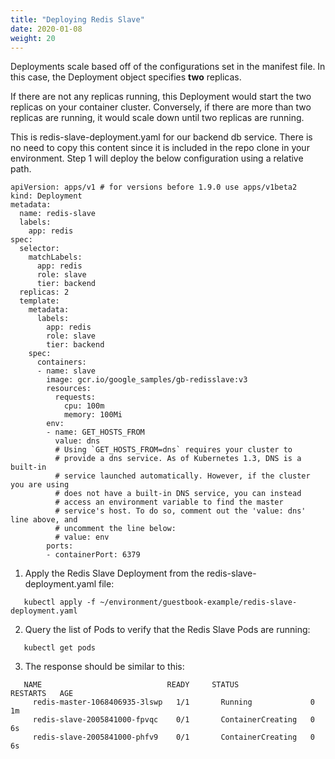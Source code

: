 ```yaml
---
title: "Deploying Redis Slave"
date: 2020-01-08
weight: 20
---
```


Deployments scale based off of the configurations set in the manifest file. In this case, the Deployment object specifies <b>two</b> replicas.

If there are not any replicas running, this Deployment would start the two replicas on your container cluster. Conversely, if there are more than two replicas are running, it would scale down until two replicas are running.

This is redis-slave-deployment.yaml for our backend db service. There is no need to copy this content since it is included in the repo clone in your environment. Step 1 will deploy the below configuration using a relative path.

```
apiVersion: apps/v1 # for versions before 1.9.0 use apps/v1beta2
kind: Deployment
metadata:
  name: redis-slave
  labels:
    app: redis
spec:
  selector:
    matchLabels:
      app: redis
      role: slave
      tier: backend
  replicas: 2
  template:
    metadata:
      labels:
        app: redis
        role: slave
        tier: backend
    spec:
      containers:
      - name: slave
        image: gcr.io/google_samples/gb-redisslave:v3
        resources:
          requests:
            cpu: 100m
            memory: 100Mi
        env:
        - name: GET_HOSTS_FROM
          value: dns
          # Using `GET_HOSTS_FROM=dns` requires your cluster to
          # provide a dns service. As of Kubernetes 1.3, DNS is a built-in
          # service launched automatically. However, if the cluster you are using
          # does not have a built-in DNS service, you can instead
          # access an environment variable to find the master
          # service's host. To do so, comment out the 'value: dns' line above, and
          # uncomment the line below:
          # value: env
        ports:
        - containerPort: 6379
```

1. Apply the Redis Slave Deployment from the redis-slave-deployment.yaml file:

```
   kubectl apply -f ~/environment/guestbook-example/redis-slave-deployment.yaml
```

2. Query the list of Pods to verify that the Redis Slave Pods are running:

```
   kubectl get pods
```

3. The response should be similar to this:

```
   NAME                            READY     STATUS              RESTARTS   AGE
     redis-master-1068406935-3lswp   1/1       Running             0          1m
     redis-slave-2005841000-fpvqc    0/1       ContainerCreating   0          6s
     redis-slave-2005841000-phfv9    0/1       ContainerCreating   0          6s
```

